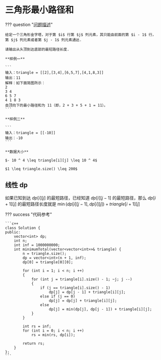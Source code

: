 # 三角形最小路径和

??? question "[问题描述](https://leetcode.cn/problems/triangle/description/)"

    给定一个三角形金字塔，对于第 $i$ 行第 $j$ 列元素，其只能由前面的第 $i - 1$ 行，第 $j$ 列元素或者第 $j - 1$ 列元素通达.

    请输出从头顶到达底部的最短路径长度.

    **样例一**

    ```
    输入：triangle = [[2],[3,4],[6,5,7],[4,1,8,3]]
    输出：11
    解释：如下面简图所示：
    2
    3 4
    6 5 7
    4 1 8 3
    自顶向下的最小路径和为 11（即，2 + 3 + 5 + 1 = 11）。
    ```

    **样例二**

    ```
    输入：triangle = [[-10]]
    输出：-10
    ```

    **数据大小**

    $- 10 ^ 4 \leq triangle[i][j] \leq 10 ^ 4$

    $1 \leq triangle.size() \leq 200$

## 线性 dp

如果已知到达 $dp[i][j]$ 的最短路径，已经知道 $dp[i][j - 1]$ 的最短路径，那么 $dp[i + 1][j]$ 的最短路径长度就是 $\min(dp[i][j - 1], dp[i][j]) + triangle[i + 1][j]$

??? success "代码参考"

    ```c++
    class Solution {
    public:
        vector<int> dp;
        int n;
        int inf = 1000000000;
        int minimumTotal(vector<vector<int>>& triangle) {
            n = triangle.size();
            dp = vector<int>(n + 1, inf);
            dp[0] = triangle[0][0];

            for (int i = 1; i < n; i ++)
            {
                for (int j = triangle[i].size() - 1; ~j; j --)
                {
                    if (j == triangle[i].size() - 1)
                        dp[j] = dp[j - 1] + triangle[i][j];
                    else if (j == 0)
                        dp[j] = dp[j] + triangle[i][j];
                    else 
                        dp[j] = min(dp[j], dp[j - 1]) + triangle[i][j];
                }
            }

            int rs = inf;
            for (int i = 0; i < n; i ++)
                rs = min(rs, dp[i]);

            return rs;
        }
    };
    ```
